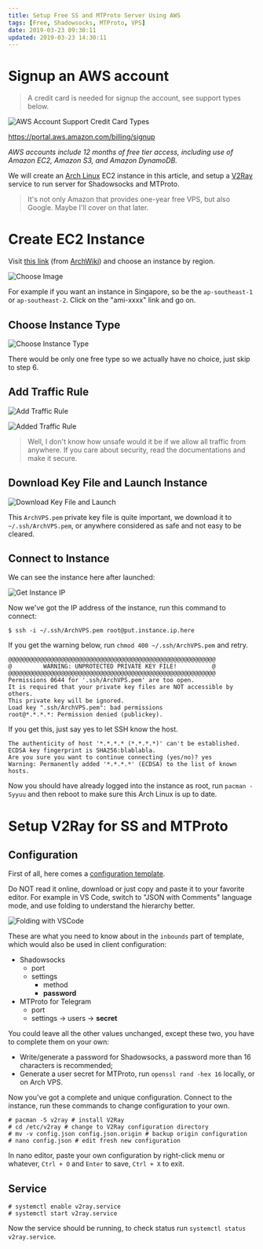 ```yaml
---
title: Setup Free SS and MTProto Server Using AWS
tags: [Free, Shadowsocks, MTProto, VPS]
date: 2019-03-23 09:30:11
updated: 2019-03-23 14:30:11
---
```


# Signup an AWS account

> A credit card is needed for signup the account, see support types below.

![AWS Account Support Credit Card Types](./Setup-Free-SS-and-MTProto-Server-Using-AWS/AWS-Credit-Card-Types.png)

https://portal.aws.amazon.com/billing/signup

*AWS accounts include 12 months of free tier access, including use of Amazon EC2, Amazon S3, and Amazon DynamoDB.*

We will create an [Arch Linux][0] EC2 instance in this article, and setup a [V2Ray][1] service to run server for Shadowsocks and MTProto.

[0]: <https://www.archlinux.org/>
[1]: <https://www.v2ray.com/en/index.html> "Project V · Project V"

> It's not only Amazon that provides one-year free VPS, but also Google. Maybe I'll cover on that later.

<!-- more -->

# Create EC2 Instance

Visit [this link][2] (from [ArchWiki][3]) and choose an instance by region.

![Choose Image](./Setup-Free-SS-and-MTProto-Server-Using-AWS/Choose-Image.png)

[2]: https://www.uplinklabs.net/projects/arch-linux-on-ec2/
[3]: <https://wiki.archlinux.org/index.php/Arch_Linux_AMIs_for_Amazon_Web_Services> "Arch Linux AMIs for Amazon Web Services - ArchWiki"

For example if you want an instance in Singapore, so be the `ap-southeast-1` or `ap-southeast-2`. Click on the "ami-xxxx" link and go on.

## Choose Instance Type

![Choose Instance Type](./Setup-Free-SS-and-MTProto-Server-Using-AWS/Choose-Instance-Type.png)

There would be only one free type so we actually have no choice, just skip to step 6.

## Add Traffic Rule

![Add Traffic Rule](./Setup-Free-SS-and-MTProto-Server-Using-AWS/Add-Traffic-Rule.png)

![Added Traffic Rule](./Setup-Free-SS-and-MTProto-Server-Using-AWS/Added-Traffic-Rule.png)

> Well, I don't know how unsafe would it be if we allow all traffic from anywhere. If you care about security, read the documentations and make it secure.

## Download Key File and Launch Instance

![Download Key File and Launch](./Setup-Free-SS-and-MTProto-Server-Using-AWS/Download-Key-File-and-Launch.png)

This `ArchVPS.pem` private key file is quite important, we download it to  `~/.ssh/ArchVPS.pem`, or anywhere considered as safe and not easy to be cleared.

## Connect to Instance

We can see the instance here after launched:

![Get Instance IP](./Setup-Free-SS-and-MTProto-Server-Using-AWS/Get-Instance-IP.png "Get Instance IP")

Now we've got the IP address of the instance, run this command to connect:

```shell
$ ssh -i ~/.ssh/ArchVPS.pem root@put.instance.ip.here
```

If you get the warning below, run `chmod 400 ~/.ssh/ArchVPS.pem` and retry.

```shell
@@@@@@@@@@@@@@@@@@@@@@@@@@@@@@@@@@@@@@@@@@@@@@@@@@@@@@@@@@@
@         WARNING: UNPROTECTED PRIVATE KEY FILE!          @
@@@@@@@@@@@@@@@@@@@@@@@@@@@@@@@@@@@@@@@@@@@@@@@@@@@@@@@@@@@
Permissions 0644 for '.ssh/ArchVPS.pem' are too open.
It is required that your private key files are NOT accessible by others.
This private key will be ignored.
Load key ".ssh/ArchVPS.pem": bad permissions
root@*.*.*.*: Permission denied (publickey).
```

If you get this, just say yes to let SSH know the host.

```shell
The authenticity of host '*.*.*.* (*.*.*.*)' can't be established.
ECDSA key fingerprint is SHA256:blablabla.
Are you sure you want to continue connecting (yes/no)? yes
Warning: Permanently added '*.*.*.*' (ECDSA) to the list of known hosts.
```

Now you should have already logged into the instance as root, run `pacman -Syyuu` and then reboot to make sure this Arch Linux is up to date.

# Setup V2Ray for SS and MTProto

## Configuration

First of all, here comes a [configuration template](./Setup-Free-SS-and-MTProto-Server-Using-AWS/config.json "V2Ray-Server-Configuration.jsonc").

Do NOT read it online, download or just copy and paste it to your favorite editor. For example in VS Code, switch to "JSON with Comments" language mode, and use folding to understand the hierarchy better.

![Folding with VSCode](./Setup-Free-SS-and-MTProto-Server-Using-AWS/Folding-with-VSCode.png "Folding with VSCode")

These are what you need to know about in the `inbounds` part of template, which would also be used in client configuration:

- Shadowsocks
    - port
    - settings
        - method
        - **password**
- MTProto for Telegram
    - port
    - settings -> users -> **secret**

You could leave all the other values unchanged, except these two, you have to complete them on your own:

- Write/generate a password for Shadowsocks, a password more than 16 characters is recommended;
- Generate a user secret for MTProto, run `openssl rand -hex 16` locally, or on Arch VPS.

Now you've got a complete and unique configuration. Connect to the instance, run these commands to change configuration to your own.

```shell
# pacman -S v2ray # install V2Ray
# cd /etc/v2ray # change to V2Ray configuration directory
# mv -v config.json config.json.origin # backup origin configuration
# nano config.json # edit fresh new configuration
```

In nano editor, paste your own configuration by right-click menu or whatever, `Ctrl + O` and `Enter` to save, `Ctrl + X` to exit.

## Service

```shell
# systemctl enable v2ray.service
# systemctl start v2ray.service
```

Now the service should be running, to check status run `systemctl status v2ray.service`.
